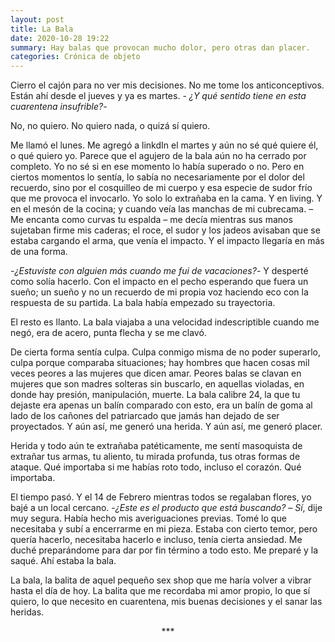 ```yaml
---
layout: post
title: La Bala
date: 2020-10-28 19:22
summary: Hay balas que provocan mucho dolor, pero otras dan placer.
categories: Crónica de objeto
---
```


Cierro el cajón para no ver mis decisiones. No me tome los anticonceptivos. Están ahí desde el jueves y ya es martes. - *¿Y qué sentido tiene en esta cuarentena insufrible?*-

No, no quiero. No quiero nada, o quizá sí quiero.

Me llamó el lunes. Me agregó a linkdIn el martes y aún no sé qué quiere él, o qué quiero yo. Parece que el agujero de la bala aún no ha cerrado por completo.
Yo no sé si en ese momento lo había superado o no. Pero en ciertos momentos lo sentía, lo sabía no necesariamente por el dolor del recuerdo, sino por el cosquilleo de mi cuerpo y esa especie de sudor frío que me provoca el invocarlo. Yo solo lo extrañaba en la cama. Y en living. Y en el mesón de la cocina; y cuando veía las manchas de mi cubrecama. – Me encanta como curvas tu espalda – me decía mientras sus manos sujetaban firme mis caderas; el roce, el sudor y los jadeos avisaban que se estaba cargando el arma, que venía el impacto. Y el impacto llegaría en más de una forma.

-*¿Estuviste con alguien más cuando me fui de vacaciones?*- Y desperté como solía hacerlo. Con el impacto en el pecho esperando que fuera un sueño; un sueño y no un recuerdo de mi propia voz haciendo eco con la respuesta de su partida. La bala había empezado su trayectoria.

El resto es llanto. La bala viajaba a una velocidad indescriptible cuando me negó, era de acero, punta flecha y se me clavó.

De cierta forma sentía culpa. Culpa conmigo misma de no poder superarlo, culpa porque comparaba situaciones; hay hombres que hacen cosas mil veces peores a las mujeres que dicen amar. Peores balas se clavan en mujeres que son madres solteras sin buscarlo, en aquellas violadas, en donde hay presión, manipulación, muerte. La bala calibre 24, la que tu dejaste era apenas un balín comparado con esto, era un balín de goma al lado de los cañones del patriarcado que jamás han dejado de ser proyectados. Y aún así, me generó una herida. Y aún así, me generó placer.

Herida y todo aún te extrañaba patéticamente, me sentí masoquista de extrañar tus armas, tu aliento, tu mirada profunda, tus otras formas de ataque. Qué importaba si me habías roto todo, incluso el corazón. Qué importaba.

El tiempo pasó. Y el 14 de Febrero mientras todos se regalaban flores, yo bajé a un local cercano. -*¿Este es el producto que está buscando?* – *Sí*, dije muy segura. Había hecho mis averiguaciones previas. Tomé lo que necesitaba y subí a encerrarme en mi pieza. Estaba con cierto temor, pero quería hacerlo, necesitaba hacerlo e incluso, tenía cierta ansiedad. Me duché preparándome para dar por fin término a todo esto. Me preparé y la saqué.
Ahí estaba la bala.

La bala, la balita de aquel pequeño sex shop que me haría volver a vibrar hasta el día de hoy. La balita que me recordaba mi amor propio, lo que sí quiero, lo que necesito en cuarentena, mis buenas decisiones y el sanar las heridas.


<center> *** </center>
